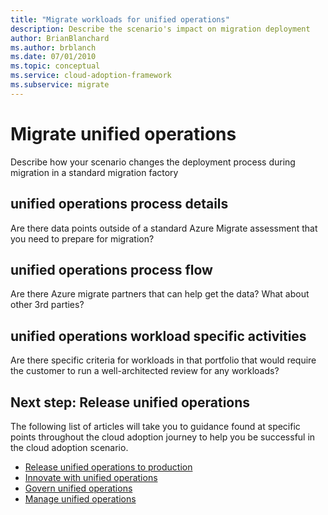```yaml
---
title: "Migrate workloads for unified operations"
description: Describe the scenario's impact on migration deployment
author: BrianBlanchard
ms.author: brblanch
ms.date: 07/01/2010
ms.topic: conceptual
ms.service: cloud-adoption-framework
ms.subservice: migrate
---
```


# Migrate unified operations

Describe how your scenario changes the deployment process during migration in a standard migration factory

## unified operations process details

Are there data points outside of a standard Azure Migrate assessment that you need to prepare for migration?

## unified operations process flow

Are there Azure migrate partners that can help get the data? What about other 3rd parties?

## unified operations workload specific activities

Are there specific criteria for workloads in that portfolio that would require the customer to run a well-architected review for any workloads?

## Next step: Release unified operations

The following list of articles will take you to guidance found at specific points throughout the cloud adoption journey to help you be successful in the cloud adoption scenario.

- [Release unified operations to production](./migrate-release.md)
- [Innovate with unified operations](./innovate.md)
- [Govern unified operations](./govern.md)
- [Manage unified operations](./manage.md)
